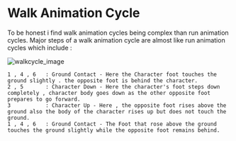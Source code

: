 # Walk Animation Cycle
To be honest i find walk animation cycles being complex than run animation cycles.
Major steps of a walk animation cycle are almost like run animation cycles which include : 

![walkcycle_image]("walkcycle_1.jpg")

	1 , 4 , 6	: Ground Contact - Here the Character foot touches the ground slightly . the opposite foot is behind the character.
	2 , 5  		: Character Down - Here the character's foot steps down completely , character body goes down as the other opposite foot prepares to go forward.
	3 			: Character Up - Here , the opposite foot rises above the ground also the body of the character rises up but does not touch the ground.
	1 , 4 , 6	: Ground Contact - The Foot that rose above the ground touches the ground slightly while the opposite foot remains behind.
